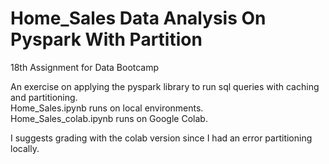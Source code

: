 # Home_Sales Data Analysis On Pyspark With Partition
18th Assignment for Data Bootcamp  

An exercise on applying the pyspark library to run sql queries with caching and partitioning.  
Home_Sales.ipynb runs on local environments.  
Home_Sales_colab.ipynb runs on Google Colab.  

I suggests grading with the colab version since I had an error partitioning locally.